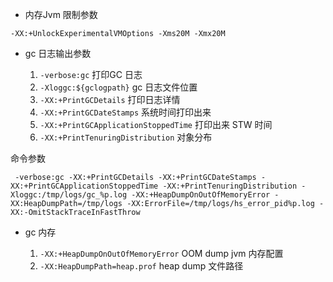 * 内存Jvm 限制参数

```
-XX:+UnlockExperimentalVMOptions -Xms20M -Xmx20M
```


* gc 日志输出参数

    1. ```-verbose:gc``` 打印GC 日志
    2. ```-Xloggc:${gclogpath}``` gc 日志文件位置
    3. ```-XX:+PrintGCDetails``` 打印日志详情
    4. ```-XX:+PrintGCDateStamps``` 系统时间打印出来
    5. ```-XX:+PrintGCApplicationStoppedTime``` 打印出来 STW 时间
    6. ```-XX:+PrintTenuringDistribution``` 对象分布
  
命令参数
```
 -verbose:gc -XX:+PrintGCDetails -XX:+PrintGCDateStamps -XX:+PrintGCApplicationStoppedTime -XX:+PrintTenuringDistribution -Xloggc:/tmp/logs/gc_%p.log -XX:+HeapDumpOnOutOfMemoryError -XX:HeapDumpPath=/tmp/logs -XX:ErrorFile=/tmp/logs/hs_error_pid%p.log -XX:-OmitStackTraceInFastThrow
```

* gc 内存

    1. ```-XX:+HeapDumpOnOutOfMemoryError``` OOM dump jvm 内存配置
    2. ```-XX:HeapDumpPath=heap.prof``` heap dump 文件路径
   